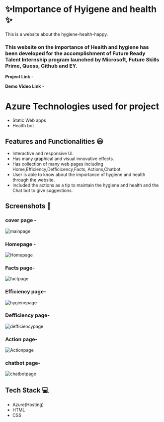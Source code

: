 #  ✨Importance of Hyigene and health ✨  

This is a website about the hygiene-health-happy.

### This website on the importance of Health and hygiene has been developed for the accomplishment of Future Ready Talent Internship program launched by Microsoft, Future Skills Prime, Quess, Github and EY.


**Project Link** - 

**Demo Video Link** -

# Azure Technologies used for project
- Static Web apps
- Health bot

## Features and Functionalities 😃

- Interactive and responsive UI.
- Has many graphical and visual innovative effects.
- Has collection of many web pages including Home,Efficiency,Defficicency,Facts, Actions,Chatbot.
- User is able to know about the importance of hygiene and health through the website.
- Included the actions as a tip to  maintain the hygiene and health and the Chat bot to give suggestions. 
## Screenshots 📸
###  cover page -  
![mainpage](https://github.com/Anantha1357/frtproject3/assets/124561046/8e1186e5-2eb7-453c-ad3b-57161dd4cb4c)
### Homepage - 
![Homepage](https://github.com/Anantha1357/frtproject3/assets/124561046/546024d9-a9d9-407a-99e1-5cc0d53df922)
### Facts page-
![factpage](https://github.com/Anantha1357/frtproject3/assets/124561046/26c9a538-b1a5-49f9-b8e8-4dd98055e8a2)
### Efficiency page-
![hygienepage](https://github.com/Anantha1357/frtproject3/assets/124561046/8b27ab00-cf26-4c82-8948-f2f998e8420e)

### Defficiency page-
![defficiencypage](https://github.com/Anantha1357/frtproject3/assets/124561046/607038b9-d92f-4fa1-8121-e9eaaa615809)
### Action page-
![Actionpage](https://github.com/Anantha1357/frtproject3/assets/124561046/6e9b933d-ee2a-496c-88d5-5625a28233a5)
### chatbot page-
![chatbotpage](https://github.com/Anantha1357/frtproject3/assets/124561046/dbe5e23c-e421-4a79-93b4-5777ce94ad0e)


## Tech Stack 💻

- Azure(Hosting)
- HTML
- CSS


